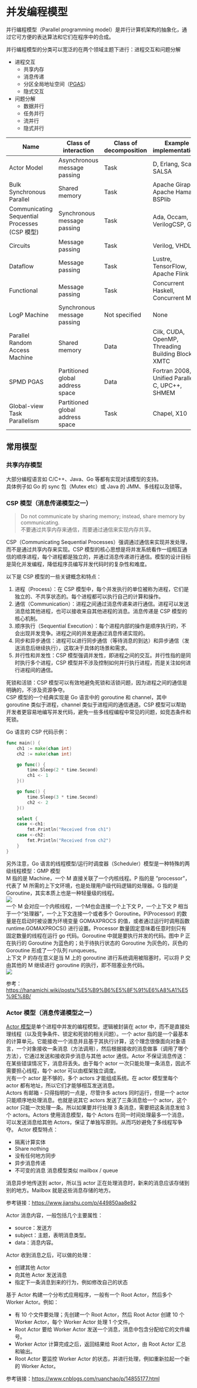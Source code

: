 # 并发编程模型
并行编程模型（Parallel programming model）是并行计算机架构的抽象化，通过它可方便的表达算法和它们在程序中的合成。  

并行编程模型的分类可以宽泛的在两个领域主题下进行：进程交互和问题分解
* 进程交互
  * 共享内存
  * 消息传递
  * 分区全局地址空间（[PGAS](https://en.wikipedia.org/wiki/Partitioned_global_address_space)）
  * 隐式交互
* 问题分解
  * 数据并行
  * 任务并行
  * 流并行
  * 隐式并行

|Name	|Class of interaction	|Class of decomposition	|Example implementations
|--     |--                     |--                     |--
|Actor Model	|Asynchronous message passing	|Task	|D, Erlang, Scala, SALSA
|Bulk Synchronous Parallel	|Shared memory	|Task	|Apache Giraph, Apache Hama, BSPlib
|Communicating Sequential Processes (CSP 模型)	|Synchronous message passing	|Task	|Ada, Occam, VerilogCSP, Go
|Circuits	|Message passing	|Task	|Verilog, VHDL
|Dataflow	|Message passing	|Task	|Lustre, TensorFlow, Apache Flink
|Functional	|Message passing	|Task	|Concurrent Haskell, Concurrent ML
|LogP Machine	|Synchronous message passing	|Not specified	|None
|Parallel Random Access Machine	|Shared memory	|Data	|Cilk, CUDA, OpenMP, Threading Building Blocks, XMTC
|SPMD PGAS	|Partitioned global address space	|Data	|Fortran 2008, Unified Parallel C, UPC++, SHMEM
|Global-view Task Parallelism	|Partitioned global address space	|Task	|Chapel, X10

## 常用模型
### 共享内存模型
大部分编程语言如 C/C++、Java、Go 等都有实现对该模型的支持。  
具体例子如 Go 的 sync 包（Mutex etc）或 Java 的 JMM、多线程以及锁等。  

### CSP 模型（消息传递模型之一）
> Do not communicate by sharing memory; instead, share memory by communicating.  
> 不要通过共享内存来通信，而要通过通信来实现内存共享。  

CSP（Communicating Sequential Processes）强调通过通信来实现并发处理，而不是通过共享内存来实现。CSP 模型的核心思想是将并发系统看作一组相互通信的顺序进程，每个进程都是独立的，并通过消息传递进行通信。模型的设计目标是简化并发编程，降低程序员编写并发代码时的复杂性和难度。  

以下是 CSP 模型的一些关键概念和特点：
1. 进程（Process）：在 CSP 模型中，每个并发执行的单位被称为进程，它们是独立的、不共享状态的。每个进程都可以执行自己的计算和操作。
2. 通信（Communication）：进程之间通过消息传递来进行通信。进程可以发送消息给其他进程，也可以接收来自其他进程的消息。消息传递是 CSP 模型的核心机制。
3. 顺序执行（Sequential Execution）：每个进程内部的操作是顺序执行的，不会出现并发竞争。进程之间的并发是通过消息传递实现的。
4. 同步和异步通信：进程可以进行同步通信（等待消息的到达）和异步通信（发送消息后继续执行），这取决于具体的场景和需求。
5. 并行性和并发性：CSP 模型强调并发性，即进程之间的交互。并行性指的是同时执行多个进程，CSP 模型并不涉及控制如何并行执行进程，而是关注如何进行进程间的通信。

死锁和活锁：CSP 模型可以有效地避免死锁和活锁问题，因为进程之间的通信是明确的，不涉及资源争夺。  
CSP 模型的一个经典实现是 Go 语言中的 goroutine 和 channel，其中 goroutine 类似于进程，channel 类似于进程间的通信通道。CSP 模型可以帮助开发者更容易地编写并发代码，避免一些多线程编程中常见的问题，如竞态条件和死锁。  

Go 语言的 CSP 代码示例：  
```go
func main() {
	ch1 := make(chan int)
	ch2 := make(chan int)

	go func() {
		time.Sleep(2 * time.Second)
		ch1 <- 1
	}()

	go func() {
		time.Sleep(3 * time.Second)
		ch2 <- 2
	}()

	select {
	case <-ch1:
		fmt.Println("Received from ch1")
	case <-ch2:
		fmt.Println("Received from ch2")
	}
}
```  

另外注意，Go 语言的线程模型/运行时调度器（Scheduler）模型是一种特殊的两级线程模型：GMP 模型  
M 指的是 Machine，一个 M 直接关联了一个内核线程。P 指的是 ”processor”，代表了 M 所需的上下文环境，也是处理用户级代码逻辑的处理器。G 指的是 Goroutine，其实本质上也是一种轻量级的线程。  
![](./go-gmp.png)  
一个 M 会对应一个内核线程，一个M也会连接一个上下文 P，一个上下文 P 相当于一个“处理器”，一个上下文连接一个或者多个 Goroutine。P(Processor) 的数量是在启动时被设置为环境变量 GOMAXPROCS 的值，或者通过运行时调用函数 runtime.GOMAXPROCS() 进行设置。Processor 数量固定意味着任意时刻只有固定数量的线程在运行 go 代码。Goroutine 中就是要执行并发的代码。图中 P 正在执行的 Goroutine 为蓝色的；处于待执行状态的 Goroutine 为灰色的，灰色的 Goroutine 形成了一个队列 runqueues。  
上下文 P 的存在意义是当 M 上的 goroutine 进行系统调用被阻塞时，可以将 P 交由其他的 M 继续进行 goroutine 的执行，即不阻塞业务代码。  
![](./go-mn.png)  

参考：https://hanamichi.wiki/posts/%E5%B9%B6%E5%8F%91%E6%A8%A1%E5%9E%8B/  

### Actor 模型（消息传递模型之一）
[Actor 模型](https://zh.wikipedia.org/wiki/%E6%BC%94%E5%91%98%E6%A8%A1%E5%9E%8B)是单个进程中并发的编程模型。逻辑被封装在 actor 中，而不是直接处理线程（以及竞争条件、锁定和死锁的相关问题）。一个 actor 指的是一个最基本的计算单元。它能接收一个消息并且基于其执行计算，这个理念很像面向对象语言，一个对象接收一条消息（方法调用），然后根据接收的消息做事（调用了哪个方法），它通过发送和接收异步消息与其他 actor 通信。Actor 不保证消息传送：在某些错误情况下，消息将丢失。由于每个 actor 一次只能处理一条消息，因此不需要担心线程，每个 actor 可以由框架独立调度。  
光有一个 actor 是不够的，多个 actors 才能组成系统。在 actor 模型里每个 actor 都有地址，所以它们才能够相互发送消息。  
Actors 有邮箱 - 只得指明的一点是，尽管许多 actors 同时运行，但是一个 actor 只能顺序地处理消息。也就是说其它 actors 发送了三条消息给一个 actor，这个 actor 只能一次处理一条。所以如果要并行处理 3 条消息，需要把这条消息发给 3 个 actors。Actors 使用消息模型，每个 Actors 在同一时间处理最多一个消息，可以发送消息给其他 Actors，保证了单独写原则。从而巧妙避免了多线程写争夺。
Actor 模型特点：
* 隔离计算实体
* Share nothing
* 没有任何地方同步
* 异步消息传递
* 不可变的消息 消息模型类似 mailbox / queue

消息异步地传送到 actor，所以当 actor 正在处理消息时，新来的消息应该存储到别的地方。Mailbox 就是这些消息存储的地方。

参考链接：https://www.jianshu.com/p/449850aa8e82  

Actor 消息内容，一般包括几个主要属性：
* source：发送方
* subject：主题，表明消息类型。
* data：消息内容。
 
Actor 收到消息之后，可以做的处理：
* 创建其他 Actor
* 向其他 Actor 发送消息
* 指定下一条消息到来的行为，例如修改自己的状态
 
基于 Actor 构建一个分布式应用程序，一般有一个 Root Actor，然后多个 Worker Actor。例如：
* 有 10 个文件要处理；先创建一个 Root Actor，然后 Root Actor 创建 10 个 Worker Actor，每个 Worker Actor 处理 1 个文件。
* Root Actor 要给 Worker Actor 发送一个消息，消息中包含分配给它的文件编号。
* Worker Actor 计算完成之后，返回结果给 Root Actor，由 Root Actor 汇总和输出。
* Root Actor 要监控 Worker Actor 的状态，并进行处理，例如重新拉起一个新的 Worker Actor。

参考链接：https://www.cnblogs.com/ruanchao/p/14855177.html  

